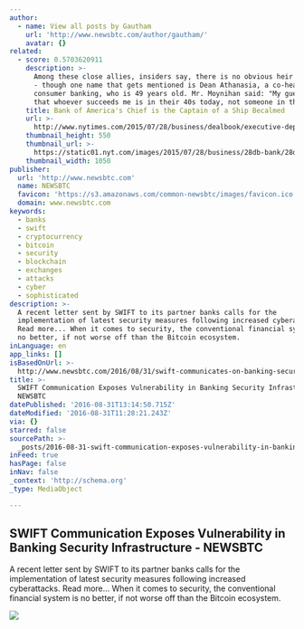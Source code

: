 ```yaml
---
author:
  - name: View all posts by Gautham
    url: 'http://www.newsbtc.com/author/gautham/'
    avatar: {}
related:
  - score: 0.5703620911
    description: >-
      Among these close allies, insiders say, there is no obvious heir apparent
      - though one name that gets mentioned is Dean Athanasia, a co-head of
      consumer banking, who is 49 years old. Mr. Moynihan said: "My guess is
      that whoever succeeds me is in their 40s today, not someone in their 50s."
    title: Bank of America's Chief is the Captain of a Ship Becalmed
    url: >-
      http://www.nytimes.com/2015/07/28/business/dealbook/executive-departure-draws-attention-to-bank-of-americas-growth-strategy.html
    thumbnail_height: 550
    thumbnail_url: >-
      https://static01.nyt.com/images/2015/07/28/business/28db-bank/28db-bank-facebookJumbo-v2.jpg
    thumbnail_width: 1050
publisher:
  url: 'http://www.newsbtc.com'
  name: NEWSBTC
  favicon: 'https://s3.amazonaws.com/common-newsbtc/images/favicon.ico'
  domain: www.newsbtc.com
keywords:
  - banks
  - swift
  - cryptocurrency
  - bitcoin
  - security
  - blockchain
  - exchanges
  - attacks
  - cyber
  - sophisticated
description: >-
  A recent letter sent by SWIFT to its partner banks calls for the
  implementation of latest security measures following increased cyberattacks.
  Read more... When it comes to security, the conventional financial system is
  no better, if not worse off than the Bitcoin ecosystem.
inLanguage: en
app_links: []
isBasedOnUrl: >-
  http://www.newsbtc.com/2016/08/31/swift-communicates-on-banking-security-infrastructure/
title: >-
  SWIFT Communication Exposes Vulnerability in Banking Security Infrastructure -
  NEWSBTC
datePublished: '2016-08-31T13:14:50.715Z'
dateModified: '2016-08-31T11:28:21.243Z'
via: {}
starred: false
sourcePath: >-
  _posts/2016-08-31-swift-communication-exposes-vulnerability-in-banking-securit.md
inFeed: true
hasPage: false
inNav: false
_context: 'http://schema.org'
_type: MediaObject

---
```

<article style=""><h1>SWIFT Communication Exposes Vulnerability in Banking Security Infrastructure - NEWSBTC</h1><p>A recent letter sent by SWIFT to its partner banks calls for the implementation of latest security measures following increased cyberattacks. Read more... When it comes to security, the conventional financial system is no better, if not worse off than the Bitcoin ecosystem.</p><img src="http://s3.amazonaws.com/main-newsbtc-images/2015/12/14081316/Major_Global_Banks_Begin_to_Embrace_Bitcoin_and_the_Blockchain_Technology._newsbtc_bitcoin_news.png" /></article>